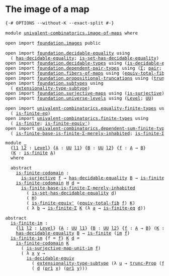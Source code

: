 # The image of a map

<pre class="Agda"><a id="31" class="Symbol">{-#</a> <a id="35" class="Keyword">OPTIONS</a> <a id="43" class="Pragma">--without-K</a> <a id="55" class="Pragma">--exact-split</a> <a id="69" class="Symbol">#-}</a>

<a id="74" class="Keyword">module</a> <a id="81" href="univalent-combinatorics.image-of-maps.html" class="Module">univalent-combinatorics.image-of-maps</a> <a id="119" class="Keyword">where</a>

<a id="126" class="Keyword">open</a> <a id="131" class="Keyword">import</a> <a id="138" href="foundation.images.html" class="Module">foundation.images</a> <a id="156" class="Keyword">public</a>

<a id="164" class="Keyword">open</a> <a id="169" class="Keyword">import</a> <a id="176" href="foundation.decidable-equality.html" class="Module">foundation.decidable-equality</a> <a id="206" class="Keyword">using</a>
  <a id="214" class="Symbol">(</a> <a id="216" href="foundation.decidable-equality.html#1785" class="Function">has-decidable-equality</a><a id="238" class="Symbol">;</a> <a id="240" href="foundation.decidable-equality.html#6960" class="Function">is-set-has-decidable-equality</a><a id="269" class="Symbol">)</a>
<a id="271" class="Keyword">open</a> <a id="276" class="Keyword">import</a> <a id="283" href="foundation.decidable-types.html" class="Module">foundation.decidable-types</a> <a id="310" class="Keyword">using</a> <a id="316" class="Symbol">(</a><a id="317" href="foundation.decidable-types.html#6028" class="Function">is-decidable-equiv</a><a id="335" class="Symbol">)</a>
<a id="337" class="Keyword">open</a> <a id="342" class="Keyword">import</a> <a id="349" href="foundation.dependent-pair-types.html" class="Module">foundation.dependent-pair-types</a> <a id="381" class="Keyword">using</a> <a id="387" class="Symbol">(</a><a id="388" href="foundation-core.dependent-pair-types.html#502" class="Record">Σ</a><a id="389" class="Symbol">;</a> <a id="391" href="foundation-core.dependent-pair-types.html#575" class="InductiveConstructor">pair</a><a id="395" class="Symbol">;</a> <a id="397" href="foundation-core.dependent-pair-types.html#592" class="Field">pr1</a><a id="400" class="Symbol">;</a> <a id="402" href="foundation-core.dependent-pair-types.html#604" class="Field">pr2</a><a id="405" class="Symbol">)</a>
<a id="407" class="Keyword">open</a> <a id="412" class="Keyword">import</a> <a id="419" href="foundation.fibers-of-maps.html" class="Module">foundation.fibers-of-maps</a> <a id="445" class="Keyword">using</a> <a id="451" class="Symbol">(</a><a id="452" href="foundation-core.fibers-of-maps.html#5261" class="Function">equiv-total-fib</a><a id="467" class="Symbol">;</a> <a id="469" href="foundation-core.fibers-of-maps.html#928" class="Function">fib</a><a id="472" class="Symbol">)</a>
<a id="474" class="Keyword">open</a> <a id="479" class="Keyword">import</a> <a id="486" href="foundation.propositional-truncations.html" class="Module">foundation.propositional-truncations</a> <a id="523" class="Keyword">using</a> <a id="529" class="Symbol">(</a><a id="530" href="foundation.propositional-truncations.html#2133" class="Function">trunc-Prop</a><a id="540" class="Symbol">)</a>
<a id="542" class="Keyword">open</a> <a id="547" class="Keyword">import</a> <a id="554" href="foundation.subtypes.html" class="Module">foundation.subtypes</a> <a id="574" class="Keyword">using</a>
  <a id="582" class="Symbol">(</a> <a id="584" href="foundation-core.subtypes.html#2445" class="Function">extensionality-type-subtype</a><a id="611" class="Symbol">)</a>
<a id="613" class="Keyword">open</a> <a id="618" class="Keyword">import</a> <a id="625" href="foundation.surjective-maps.html" class="Module">foundation.surjective-maps</a> <a id="652" class="Keyword">using</a> <a id="658" class="Symbol">(</a><a id="659" href="foundation.surjective-maps.html#1905" class="Function">is-surjective</a><a id="672" class="Symbol">)</a>
<a id="674" class="Keyword">open</a> <a id="679" class="Keyword">import</a> <a id="686" href="foundation.universe-levels.html" class="Module">foundation.universe-levels</a> <a id="713" class="Keyword">using</a> <a id="719" class="Symbol">(</a><a id="720" href="Agda.Primitive.html#597" class="Postulate">Level</a><a id="725" class="Symbol">;</a> <a id="727" href="foundation-core.universe-levels.html#222" class="Primitive">UU</a><a id="729" class="Symbol">)</a>

<a id="732" class="Keyword">open</a> <a id="737" class="Keyword">import</a> <a id="744" href="univalent-combinatorics.equality-finite-types.html" class="Module">univalent-combinatorics.equality-finite-types</a> <a id="790" class="Keyword">using</a>
  <a id="798" class="Symbol">(</a> <a id="800" href="univalent-combinatorics.equality-finite-types.html#3302" class="Function">is-finite-eq</a><a id="812" class="Symbol">)</a>
<a id="814" class="Keyword">open</a> <a id="819" class="Keyword">import</a> <a id="826" href="univalent-combinatorics.finite-types.html" class="Module">univalent-combinatorics.finite-types</a> <a id="863" class="Keyword">using</a>
  <a id="871" class="Symbol">(</a> <a id="873" href="univalent-combinatorics.finite-types.html#3651" class="Function">is-finite</a><a id="882" class="Symbol">;</a> <a id="884" href="univalent-combinatorics.finite-types.html#6411" class="Function">is-finite-equiv&#39;</a><a id="900" class="Symbol">)</a>
<a id="902" class="Keyword">open</a> <a id="907" class="Keyword">import</a> <a id="914" href="univalent-combinatorics.dependent-sum-finite-types.html" class="Module">univalent-combinatorics.dependent-sum-finite-types</a> <a id="965" class="Keyword">using</a>
  <a id="973" class="Symbol">(</a> <a id="975" href="univalent-combinatorics.dependent-sum-finite-types.html#5072" class="Function">is-finite-base-is-finite-Σ-merely-inhabited</a><a id="1018" class="Symbol">;</a> <a id="1020" href="univalent-combinatorics.dependent-sum-finite-types.html#2472" class="Function">is-finite-Σ</a><a id="1031" class="Symbol">)</a>
</pre>
<pre class="Agda"><a id="1046" class="Keyword">module</a> <a id="1053" href="univalent-combinatorics.image-of-maps.html#1053" class="Module">_</a>
  <a id="1057" class="Symbol">{</a><a id="1058" href="univalent-combinatorics.image-of-maps.html#1058" class="Bound">l1</a> <a id="1061" href="univalent-combinatorics.image-of-maps.html#1061" class="Bound">l2</a> <a id="1064" class="Symbol">:</a> <a id="1066" href="Agda.Primitive.html#597" class="Postulate">Level</a><a id="1071" class="Symbol">}</a> <a id="1073" class="Symbol">{</a><a id="1074" href="univalent-combinatorics.image-of-maps.html#1074" class="Bound">A</a> <a id="1076" class="Symbol">:</a> <a id="1078" href="foundation-core.universe-levels.html#222" class="Primitive">UU</a> <a id="1081" href="univalent-combinatorics.image-of-maps.html#1058" class="Bound">l1</a><a id="1083" class="Symbol">}</a> <a id="1085" class="Symbol">{</a><a id="1086" href="univalent-combinatorics.image-of-maps.html#1086" class="Bound">B</a> <a id="1088" class="Symbol">:</a> <a id="1090" href="foundation-core.universe-levels.html#222" class="Primitive">UU</a> <a id="1093" href="univalent-combinatorics.image-of-maps.html#1061" class="Bound">l2</a><a id="1095" class="Symbol">}</a> <a id="1097" class="Symbol">{</a><a id="1098" href="univalent-combinatorics.image-of-maps.html#1098" class="Bound">f</a> <a id="1100" class="Symbol">:</a> <a id="1102" href="univalent-combinatorics.image-of-maps.html#1074" class="Bound">A</a> <a id="1104" class="Symbol">→</a> <a id="1106" href="univalent-combinatorics.image-of-maps.html#1086" class="Bound">B</a><a id="1107" class="Symbol">}</a>
  <a id="1111" class="Symbol">(</a><a id="1112" href="univalent-combinatorics.image-of-maps.html#1112" class="Bound">K</a> <a id="1114" class="Symbol">:</a> <a id="1116" href="univalent-combinatorics.finite-types.html#3651" class="Function">is-finite</a> <a id="1126" href="univalent-combinatorics.image-of-maps.html#1074" class="Bound">A</a><a id="1127" class="Symbol">)</a>
  <a id="1131" class="Keyword">where</a>

  <a id="1140" class="Keyword">abstract</a>
    <a id="1153" href="univalent-combinatorics.image-of-maps.html#1153" class="Function">is-finite-codomain</a> <a id="1172" class="Symbol">:</a>
      <a id="1180" href="foundation.surjective-maps.html#1905" class="Function">is-surjective</a> <a id="1194" href="univalent-combinatorics.image-of-maps.html#1098" class="Bound">f</a> <a id="1196" class="Symbol">→</a> <a id="1198" href="foundation.decidable-equality.html#1785" class="Function">has-decidable-equality</a> <a id="1221" href="univalent-combinatorics.image-of-maps.html#1086" class="Bound">B</a> <a id="1223" class="Symbol">→</a> <a id="1225" href="univalent-combinatorics.finite-types.html#3651" class="Function">is-finite</a> <a id="1235" href="univalent-combinatorics.image-of-maps.html#1086" class="Bound">B</a>
    <a id="1241" href="univalent-combinatorics.image-of-maps.html#1153" class="Function">is-finite-codomain</a> <a id="1260" href="univalent-combinatorics.image-of-maps.html#1260" class="Bound">H</a> <a id="1262" href="univalent-combinatorics.image-of-maps.html#1262" class="Bound">d</a> <a id="1264" class="Symbol">=</a>
      <a id="1272" href="univalent-combinatorics.dependent-sum-finite-types.html#5072" class="Function">is-finite-base-is-finite-Σ-merely-inhabited</a>
        <a id="1324" class="Symbol">(</a> <a id="1326" href="foundation.decidable-equality.html#6960" class="Function">is-set-has-decidable-equality</a> <a id="1356" href="univalent-combinatorics.image-of-maps.html#1262" class="Bound">d</a><a id="1357" class="Symbol">)</a>
        <a id="1367" class="Symbol">(</a> <a id="1369" href="univalent-combinatorics.image-of-maps.html#1260" class="Bound">H</a><a id="1370" class="Symbol">)</a>
        <a id="1380" class="Symbol">(</a> <a id="1382" href="univalent-combinatorics.finite-types.html#6411" class="Function">is-finite-equiv&#39;</a> <a id="1399" class="Symbol">(</a><a id="1400" href="foundation-core.fibers-of-maps.html#5261" class="Function">equiv-total-fib</a> <a id="1416" href="univalent-combinatorics.image-of-maps.html#1098" class="Bound">f</a><a id="1417" class="Symbol">)</a> <a id="1419" href="univalent-combinatorics.image-of-maps.html#1112" class="Bound">K</a><a id="1420" class="Symbol">)</a>
        <a id="1430" class="Symbol">(</a> <a id="1432" class="Symbol">λ</a> <a id="1434" href="univalent-combinatorics.image-of-maps.html#1434" class="Bound">b</a> <a id="1436" class="Symbol">→</a> <a id="1438" href="univalent-combinatorics.dependent-sum-finite-types.html#2472" class="Function">is-finite-Σ</a> <a id="1450" href="univalent-combinatorics.image-of-maps.html#1112" class="Bound">K</a> <a id="1452" class="Symbol">(λ</a> <a id="1455" href="univalent-combinatorics.image-of-maps.html#1455" class="Bound">a</a> <a id="1457" class="Symbol">→</a> <a id="1459" href="univalent-combinatorics.equality-finite-types.html#3302" class="Function">is-finite-eq</a> <a id="1472" href="univalent-combinatorics.image-of-maps.html#1262" class="Bound">d</a><a id="1473" class="Symbol">))</a>

<a id="1477" class="Keyword">abstract</a>
  <a id="is-finite-im"></a><a id="1488" href="univalent-combinatorics.image-of-maps.html#1488" class="Function">is-finite-im</a> <a id="1501" class="Symbol">:</a>
    <a id="1507" class="Symbol">{</a><a id="1508" href="univalent-combinatorics.image-of-maps.html#1508" class="Bound">l1</a> <a id="1511" href="univalent-combinatorics.image-of-maps.html#1511" class="Bound">l2</a> <a id="1514" class="Symbol">:</a> <a id="1516" href="Agda.Primitive.html#597" class="Postulate">Level</a><a id="1521" class="Symbol">}</a> <a id="1523" class="Symbol">{</a><a id="1524" href="univalent-combinatorics.image-of-maps.html#1524" class="Bound">A</a> <a id="1526" class="Symbol">:</a> <a id="1528" href="foundation-core.universe-levels.html#222" class="Primitive">UU</a> <a id="1531" href="univalent-combinatorics.image-of-maps.html#1508" class="Bound">l1</a><a id="1533" class="Symbol">}</a> <a id="1535" class="Symbol">{</a><a id="1536" href="univalent-combinatorics.image-of-maps.html#1536" class="Bound">B</a> <a id="1538" class="Symbol">:</a> <a id="1540" href="foundation-core.universe-levels.html#222" class="Primitive">UU</a> <a id="1543" href="univalent-combinatorics.image-of-maps.html#1511" class="Bound">l2</a><a id="1545" class="Symbol">}</a> <a id="1547" class="Symbol">{</a><a id="1548" href="univalent-combinatorics.image-of-maps.html#1548" class="Bound">f</a> <a id="1550" class="Symbol">:</a> <a id="1552" href="univalent-combinatorics.image-of-maps.html#1524" class="Bound">A</a> <a id="1554" class="Symbol">→</a> <a id="1556" href="univalent-combinatorics.image-of-maps.html#1536" class="Bound">B</a><a id="1557" class="Symbol">}</a> <a id="1559" class="Symbol">(</a><a id="1560" href="univalent-combinatorics.image-of-maps.html#1560" class="Bound">K</a> <a id="1562" class="Symbol">:</a> <a id="1564" href="univalent-combinatorics.finite-types.html#3651" class="Function">is-finite</a> <a id="1574" href="univalent-combinatorics.image-of-maps.html#1524" class="Bound">A</a><a id="1575" class="Symbol">)</a> <a id="1577" class="Symbol">→</a>
    <a id="1583" href="foundation.decidable-equality.html#1785" class="Function">has-decidable-equality</a> <a id="1606" href="univalent-combinatorics.image-of-maps.html#1536" class="Bound">B</a> <a id="1608" class="Symbol">→</a> <a id="1610" href="univalent-combinatorics.finite-types.html#3651" class="Function">is-finite</a> <a id="1620" class="Symbol">(</a><a id="1621" href="foundation.images.html#2136" class="Function">im</a> <a id="1624" href="univalent-combinatorics.image-of-maps.html#1548" class="Bound">f</a><a id="1625" class="Symbol">)</a>
  <a id="1629" href="univalent-combinatorics.image-of-maps.html#1488" class="Function">is-finite-im</a> <a id="1642" class="Symbol">{</a><a id="1643" class="Argument">f</a> <a id="1645" class="Symbol">=</a> <a id="1647" href="univalent-combinatorics.image-of-maps.html#1647" class="Bound">f</a><a id="1648" class="Symbol">}</a> <a id="1650" href="univalent-combinatorics.image-of-maps.html#1650" class="Bound">K</a> <a id="1652" href="univalent-combinatorics.image-of-maps.html#1652" class="Bound">d</a> <a id="1654" class="Symbol">=</a>
    <a id="1660" href="univalent-combinatorics.image-of-maps.html#1153" class="Function">is-finite-codomain</a> <a id="1679" href="univalent-combinatorics.image-of-maps.html#1650" class="Bound">K</a>
      <a id="1687" class="Symbol">(</a> <a id="1689" href="foundation.images.html#4355" class="Function">is-surjective-map-unit-im</a> <a id="1715" href="univalent-combinatorics.image-of-maps.html#1647" class="Bound">f</a><a id="1716" class="Symbol">)</a>
      <a id="1724" class="Symbol">(</a> <a id="1726" class="Symbol">λ</a> <a id="1728" href="univalent-combinatorics.image-of-maps.html#1728" class="Bound">x</a> <a id="1730" href="univalent-combinatorics.image-of-maps.html#1730" class="Bound">y</a> <a id="1732" class="Symbol">→</a>
        <a id="1742" href="foundation.decidable-types.html#6028" class="Function">is-decidable-equiv</a>
          <a id="1771" class="Symbol">(</a> <a id="1773" href="foundation-core.subtypes.html#2445" class="Function">extensionality-type-subtype</a> <a id="1801" class="Symbol">(λ</a> <a id="1804" href="univalent-combinatorics.image-of-maps.html#1804" class="Bound">u</a> <a id="1806" class="Symbol">→</a> <a id="1808" href="foundation.propositional-truncations.html#2133" class="Function">trunc-Prop</a> <a id="1819" class="Symbol">(</a><a id="1820" href="foundation-core.fibers-of-maps.html#928" class="Function">fib</a> <a id="1824" href="univalent-combinatorics.image-of-maps.html#1647" class="Bound">f</a> <a id="1826" href="univalent-combinatorics.image-of-maps.html#1804" class="Bound">u</a><a id="1827" class="Symbol">))</a> <a id="1830" href="univalent-combinatorics.image-of-maps.html#1728" class="Bound">x</a> <a id="1832" href="univalent-combinatorics.image-of-maps.html#1730" class="Bound">y</a><a id="1833" class="Symbol">)</a>
          <a id="1845" class="Symbol">(</a> <a id="1847" href="univalent-combinatorics.image-of-maps.html#1652" class="Bound">d</a> <a id="1849" class="Symbol">(</a><a id="1850" href="foundation-core.dependent-pair-types.html#592" class="Field">pr1</a> <a id="1854" href="univalent-combinatorics.image-of-maps.html#1728" class="Bound">x</a><a id="1855" class="Symbol">)</a> <a id="1857" class="Symbol">(</a><a id="1858" href="foundation-core.dependent-pair-types.html#592" class="Field">pr1</a> <a id="1862" href="univalent-combinatorics.image-of-maps.html#1730" class="Bound">y</a><a id="1863" class="Symbol">)))</a>
</pre>